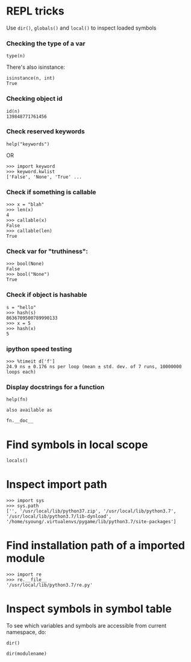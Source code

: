 # REPL tricks

Use `dir()`, `globals()` and `local()` to inspect loaded symbols

### Checking the type of a var

`type(n)`

There's also isinstance:

```
isinstance(n, int)
True
```

### Checking object id

```
id(n)
139848771761456
```

### Check reserved keywords

```
help("keywords")
```

OR
```
>>> import keyword
>>> keyword.kwlist
['False', 'None', 'True' ...
```

### Check if something is callable

```
>>> x = "blah"
>>> len(x)
4
>>> callable(x)
False
>>> callable(len)
True
```

### Check var for "truthiness":

```
>>> bool(None)
False
>>> bool("None")
True

```

### Check if object is hashable

```
s = "hello"
>>> hash(s)
8636709500789990133
>>> x = 5
>>> hash(x)
5

```
### ipython speed testing

```
>>> %timeit d['f']
24.9 ns ± 0.176 ns per loop (mean ± std. dev. of 7 runs, 10000000 loops each)
```


### Display docstrings for a function

```
help(fn)

also available as

fn.__doc__
```

# Find symbols in local scope

```
locals()
```

# Inspect import path

```
>>> import sys
>>> sys.path    
['', '/usr/local/lib/python37.zip', '/usr/local/lib/python3.7', '/usr/local/lib/python3.7/lib-dynload', '/home/syoung/.virtualenvs/pygame/lib/python3.7/site-packages']
```

# Find installation path of a imported module

```
>>> import re
>>> re.__file__
'/usr/local/lib/python3.7/re.py'
```

# Inspect symbols in symbol table

To see which variables and symbols are accessible from current namespace, do:

```
dir()

dir(modulename)
```


